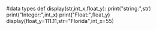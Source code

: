 #data types 
def display(str,int_x,float_y):
    print("string:",str)
    print("Integer:",int_x)
    print("Float:",float_y)
display(float_y=111.11,str="Florida",int_x=55)
